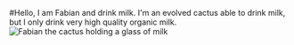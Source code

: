#Hello, I am Fabian and drink milk. I'm an evolved cactus able to drink milk, but I only drink very high quality organic milk.
![Fabian the cactus holding a glass of milk](images/FabianWithMilk.png "Fabian with milk")

